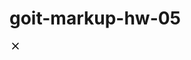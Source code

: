 # goit-markup-hw-05

<svg width="18" height="18" viewBox="0 0 18 18" fill="none" xmlns="http://www.w3.org/2000/svg">
<path d="M15 4.10786L13.8921 3L9.5 7.39214L5.10786 3L4 4.10786L8.39214 8.5L4 12.8921L5.10786 14L9.5 9.60786L13.8921 14L15 12.8921L10.6079 8.5L15 4.10786Z" fill="black"/>
</svg>
